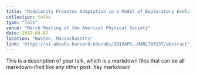 ```yaml
---
title: "Modularity Promotes Adaptation in a Model of Exploratory Evolution. (Poster)"
collection: talks
type: "Talk"
venue: "March Meeting of the Americal Physical Society"
date: 2019-03-07
location: "Boston, Massachusetts"
link: 'https://ui.adsabs.harvard.edu/abs/2019APS..MARL70323T/abstract'
---
```


This is a description of your talk, which is a markdown files that can be all markdown-ified like any other post. Yay markdown!